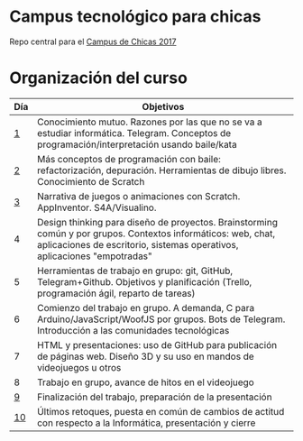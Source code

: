 # Campus tecnológico para chicas

Repo central para
el [Campus de Chicas 2017](http://sereingeniera.ugr.es)


# Organización del curso

| Día | Objetivos |
|-----| --------- |
| [1](recursos/dia-1.md)   | Conocimiento mutuo. Razones por las que no se va a estudiar informática. Telegram. Conceptos de programación/interpretación usando baile/kata |
| [2](recursos/dia-2.md)   | Más conceptos de programación con baile: refactorización, depuración. Herramientas de dibujo libres. Conocimiento de Scratch |
| [3](recursos/dia-3.md)   | Narrativa de juegos o animaciones con Scratch. AppInventor. S4A/Visualino. |
| 4   | Design thinking para diseño de proyectos. Brainstorming común y por grupos. Contextos informáticos: web, chat, aplicaciones de escritorio, sistemas operativos, aplicaciones "empotradas" |
| 5   | Herramientas de trabajo en grupo: git, GitHub, Telegram+Github. Objetivos y planificación (Trello, programación ágil, reparto de tareas) |
| 6   | Comienzo del trabajo en grupo. A demanda, C para Arduino/JavaScript/WoofJS por grupos. Bots de Telegram. Introducción a las comunidades tecnológicas |
| 7   | HTML y presentaciones: uso de GitHub para publicación de páginas web. Diseño 3D y su uso en mandos de videojuegos u otros |
| 8   | Trabajo en grupo, avance de hitos en el videojuego |
| [9](recursos/dia-9.md)   | Finalización del trabajo, preparación de la presentación |
| [10](recursos/dia-10.md)  | Últimos retoques, puesta en común de cambios de actitud con respecto a la Informática, presentación y cierre | 

